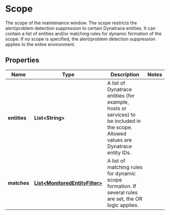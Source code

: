 

# Scope

The scope of the maintenance window.    The scope restricts the alert/problem detection suppression to certain Dynatrace entities. It can contain a list of entities and/or matching rules for dynamic formation of the scope.    If no scope is specified, the alert/problem detection suppression applies to the entire environment.

## Properties

| Name | Type | Description | Notes |
|------------ | ------------- | ------------- | -------------|
|**entities** | **List&lt;String&gt;** | A list of Dynatrace entities (for example, hosts or services) to be included in the scope.   Allowed values are Dynatrace entity IDs. |  |
|**matches** | [**List&lt;MonitoredEntityFilter&gt;**](MonitoredEntityFilter.md) | A list of matching rules for dynamic scope formation.   If several rules are set, the OR logic applies. |  |



